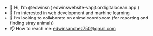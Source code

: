- 👋 Hi, I’m @edwinsn ( edwinswebsite-vapjt.ondigitalocean.app )
- 👀 I’m interested in web development and machine learning
- 💞️ I’m looking to collaborate on animalcoords.com (for reporting and finding stray animals)
- 📫 How to reach me: edwinsanchez750@gmail.com

<!---
edwinsn/edwinsn is a ✨ special ✨ repository because its `README.md` (this file) appears on your GitHub profile.
You can click the Preview link to take a look at your changes.
--->
